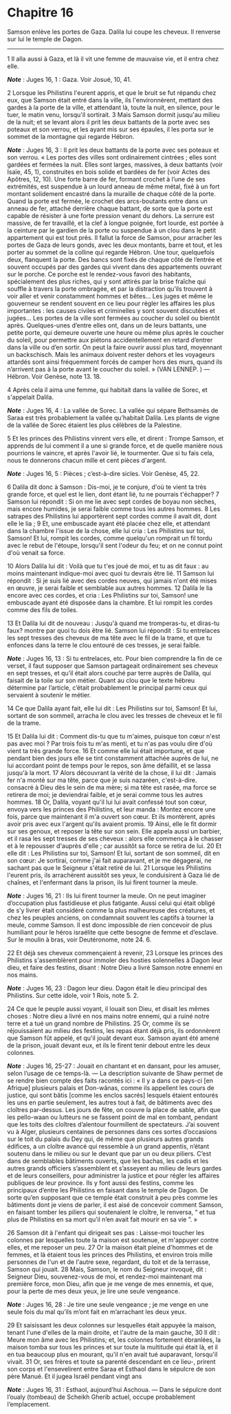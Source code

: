 # Chapitre 16

Samson enlève les portes de Gaza.
Dalila lui coupe les cheveux.
Il renverse sur lui le temple de Dagon.

***

1 Il alla aussi à Gaza, et là il vit une femme de mauvaise vie, et il entra chez elle.

***Note*** :  Juges 16, 1 : Gaza. Voir Josué, 10, 41.

2 Lorsque les Philistins l'eurent appris, et que le bruit se fut répandu chez eux, que Samson était entré dans la ville, ils l'environnèrent, mettant des gardes à la porte de la ville, et attendant là, toute la nuit, en silence, pour le tuer, le matin venu, lorsqu'il sortirait. 3 Mais Samson dormit jusqu'au milieu de la nuit; et se levant alors il prit les deux battants de la porte avec ses poteaux et son verrou, et les ayant mis sur ses épaules, il les porta sur le sommet de la montagne qui regarde Hébron.

***Note*** :  Juges 16, 3 : Il prit les deux battants de la porte avec ses poteaux et son verrou. « Les portes des villes sont ordinairement cintrées ; elles sont gardées et fermées la nuit. Elles sont larges, massives, à deux battants (voir Isaïe, 45, 1), construites en bois solide et bardées de fer (voir Actes des Apôtres, 12, 10). Une forte barre de fer, formant crochet à l’une de ses extrémités, est suspendue à un lourd anneau de même métal, fixé à un fort montant solidement encastré dans la muraille de chaque côté de la porte. Quand la porte est fermée, le crochet des arcs-boutants entre dans un anneau de fer, attaché derrière chaque battant, de sorte que la porte est capable de résister à une forte pression venant du dehors. La serrure est massive, de fer travaillé, et la clef à longue poignée, fort lourde, est portée à la ceinture par le gardien de la porte ou suspendue à un clou dans le petit appartement qui est tout près. Il fallut la force de Samson, pour arracher les portes de Gaza de leurs gonds, avec les
deux montants, barre et tout, et les porter au sommet de la colline qui regarde Hébron. Une tour, quelquefois deux, flanquent la porte. Des bancs sont fixés de chaque côté de l’entrée et souvent occupés par des gardes qui vivent dans des appartements ouvrant sur le porche. Ce porche est le rendez-vous favori des habitants, spécialement des plus riches, qui y sont attirés par la brise fraîche qui souffle à travers la porte ombragée, et par la distraction qu’ils trouvent à voir aller et venir constamment hommes et bêtes… Les juges et même le gouverneur se rendent souvent en ce lieu pour régler les affaires les plus importantes : les causes civiles et criminelles y sont souvent discutées et jugées… Les portes de la ville sont fermées au coucher du soleil ou bientôt après. Quelques-unes d’entre elles ont, dans un de leurs battants, une petite porte, qui demeure ouverte une heure ou même plus après le coucher du soleil, pour permettre aux piétons accidentellement en retard d’entrer dans la ville ou d’en sortir. On
peut la faire ouvrir aussi plus tard, moyennant un backschisch. Mais les animaux doivent rester dehors et les voyageurs attardés sont ainsi fréquemment forcés de camper hors des murs, quand ils n’arrivent pas à la porte avant le coucher du soleil. » (VAN LENNEP. ) ― Hébron. Voir Genèse, note 13. 18.


4 Après cela il aima une femme, qui habitait dans la vallée de Sorec, et s'appelait Dalila.

***Note*** :  Juges 16, 4 : La vallée de Sorec. La vallée qui sépare Bethsamès de Saraa est très probablement la vallée qu’habitait Dalila. Les plants de vigne de la vallée de Sorec étaient les plus célèbres de la Palestine.

5 Et les princes des Philistins vinrent vers elle, et dirent : Trompe Samson, et apprends de lui comment il a une si grande force, et de quelle manière nous pourrions le vaincre, et après l'avoir lié, le tourmenter. Que si tu fais cela, nous te donnerons chacun mille et cent pièces d'argent.

***Note*** :  Juges 16, 5 : Pièces ; c’est-à-dire sicles. Voir Genèse, 45, 22.


6 Dalila dit donc à Samson : Dis-moi, je te conjure, d'où te vient ta très grande force, et quel est le lien, dont étant lié, tu ne pourrais t'échapper? 7 Samson lui répondit : Si on me lie avec sept cordes de boyau non sèches, mais encore humides, je serai faible comme tous les autres hommes. 8 Les satrapes des Philistins lui apportèrent sept cordes comme il avait dit, dont elle le lia ; 9 Et, une embuscade ayant été placée chez elle, et attendant dans la chambre l'issue de la chose, elle lui cria : Les Philistins sur toi, Samson! Et lui, rompit les cordes, comme quelqu'un romprait un fil tordu avec le rebut de l'étoupe, lorsqu'il sent l'odeur du feu; et on ne connut point d'où venait sa force.


10 Alors Dalila lui dit : Voilà que tu t'es joué de moi, et tu as dit faux : au moins maintenant indique-moi avec quoi tu devrais être lié. 11 Samson lui répondit : Si je suis lié avec des cordes neuves, qui jamais n'ont été mises en œuvre, je serai faible et semblable aux autres hommes. 12 Dalila le lia encore avec ces cordes, et cria : Les Philistins sur toi, Samson! une embuscade ayant été disposée dans la chambre. Et lui rompit les cordes comme des fils de toiles.


13 Et Dalila lui dit de nouveau : Jusqu'à quand me tromperas-tu, et diras-tu faux? montre par quoi tu dois être lié. Samson lui répondit : Si tu entrelaces les sept tresses des cheveux de ma tête avec le fil de la trame, et que tu enfonces dans la terre le clou entouré de ces tresses, je serai faible.

***Note*** :  Juges 16, 13 : Si tu entrelaces, etc. Pour bien comprendre la fin de ce verset, il faut supposer que Samson partageait ordinairement ses cheveux en sept tresses, et qu’il était alors couché par terre auprès de Dalila, qui faisait de la toile sur son métier. Quant au clou que le texte hébreu détermine par l’article, c’était probablement le principal parmi ceux qui servaient à soutenir le métier.

14 Ce que Dalila ayant fait, elle lui dit : Les Philistins sur toi, Samson! Et lui, sortant de son sommeil, arracha le clou avec les tresses de cheveux et le fil de la trame.


15 Et Dalila lui dit : Comment dis-tu que tu m'aimes, puisque ton cœur n'est pas avec moi ? Par trois fois tu m'as menti, et tu n'as pas voulu dire d'où vient ta très grande force. 16 Et comme elle lui était importune, et que pendant bien des jours elle se tint constamment attachée auprès de lui, ne lui accordant point de temps pour le repos, son âme défaillit, et se lassa jusqu'à la mort. 17 Alors découvrant la vérité de la chose, il lui dit : Jamais fer n'a monté sur ma tête, parce que je suis nazaréen, c'est-à-dire. consacré à Dieu dès le sein de ma mère; si ma tête est rasée, ma force se retirera de moi; je deviendrai faible, et je serai comme tous les autres hommes. 18 Or, Dalila, voyant qu'il lui lui avait confessé tout son cœur, envoya vers les princes des Philistins, et leur manda : Montez encore une fois, parce que maintenant il m'a ouvert son cœur. Et ils montèrent, après avoir pris avec eux l'argent qu'ils avaient promis. 19 Ainsi, elle le fit dormir sur ses genoux, et reposer la tête sur son sein.
Elle appela aussi un barbier, et il rasa les sept tresses de ses cheveux : alors elle commença à le chasser et à le repousser d'auprès d'elle ; car aussitôt sa force se retira de lui. 20 Et elle dit : Les Philistins sur toi, Samson! Et lui, sortant de son sommeil, dit en son cœur: Je sortirai, comme j'ai fait auparavant, et je me dégagerai, ne sachant pas que le Seigneur s'était retiré de lui. 21 Lorsque les Philistins l'eurent pris, ils arrachèrent aussitôt ses yeux, le conduisirent à Gaza lié de chaînes, et l'enfermant dans la prison, ils lui firent tourner la meule.

***Note*** :  Juges 16, 21 : Ils lui firent tourner la meule. On ne peut imaginer d’occupation plus fastidieuse et plus fatigante. Aussi celui qui était obligé de s’y livrer était considéré comme la plus malheureuse des créatures, et chez les peuples anciens, on condamnait souvent les captifs à tourner la meule, comme Samson. Il est donc impossible de rien concevoir de plus humiliant pour le héros israélite que cette besogne de femme et d’esclave. Sur le moulin à bras, voir Deutéronome, note 24. 6.


22 Et déjà ses cheveux commençaient à revenir, 23 Lorsque les princes des Philistins s'assemblèrent pour immoler des hosties solennelles à Dagon leur dieu, et faire des festins, disant : Notre Dieu a livré Samson notre ennemi en nos mains.

***Note*** :  Juges 16, 23 : Dagon leur dieu. Dagon était le dieu principal des Philistins. Sur cette idole, voir 1 Rois, note 5. 2.

24 Ce que le peuple aussi voyant, il louait son Dieu, et disait les mêmes choses : Notre dieu a livré en nos mains notre ennemi, qui a ruiné notre terre et a tué un grand nombre de Philistins. 25 Or, comme ils se réjouissaient au milieu des festins, les repas étant déjà pris, ils ordonnèrent que Samson fût appelé, et qu'il jouât devant eux. Samson ayant été amené de la prison, jouait devant eux, et ils le firent tenir debout entre les deux colonnes.

***Note*** :  Juges 16, 25-27 : Jouait en chantant et en dansant, pour les amuser, selon l’usage de ce temps-là. ― La description suivante de Shaw permet de se rendre bien compte des faits racontés ici : « Il y a dans ce pays-ci [en Afrique] plusieurs palais et Don-wânas, comme ils appellent les cours de justice, qui sont bâtis [comme les enclos sacrés] lesquels étaient entourés les uns en partie seulement, les autres tout à fait, de bâtiments avec des cloîtres par-dessus. Les jours de fête, on couvre la place de sable, afin que les pello-waan ou lutteurs ne se fassent point de mal en tombant, pendant que les toits des cloîtres d’alentour fourmillent de spectateurs. J’ai souvent vu à Alger, plusieurs centaines de personnes dans ces sortes d’occasions sur le toit du palais du Dey qui, de même que plusieurs autres grands édifices, a un cloître avancé qui ressemble à un grand appentis, n’étant soutenu dans le milieu ou sur le devant que par un ou deux piliers. C’est dans de semblables bâtiments ouverts, que les bachas,
les cadis et les autres grands officiers s’assemblent et s’asseyent au milieu de leurs gardes et de leurs conseillers, pour administrer la justice et pour régler les affaires publiques de leur province. Ils y font aussi des festins, comme les principaux d’entre les Philistins en faisant dans le temple de Dagon. De sorte qu’en supposant que ce temple était construit à peu près comme les bâtiments dont je viens de parler, il est aisé de concevoir comment Samson, en faisant tomber les piliers qui soutenaient le cloître, le renversa, “ et tua plus de Philistins en sa mort qu’il n’en avait fait mourir en sa vie ”. »

26 Samson dit à l'enfant qui dirigeait ses pas : Laisse-moi toucher les colonnes par lesquelles toute la maison est soutenue, et m'appuyer contre elles, et me reposer un peu. 27 Or la maison était pleine d'hommes et de femmes, et là étaient tous les princes des Philistins, et environ trois mille personnes de l'un et de l'autre sexe, regardant, du toit et de la terrasse, Samson qui jouait. 28 Mais, Samson, le nom du Seigneur invoqué, dit : Seigneur Dieu, souvenez-vous de moi, et rendez-moi maintenant ma première force, mon Dieu, afin que je me venge de mes ennemis, et que, pour la perte de mes deux yeux, je lire une seule vengeance.

***Note*** :  Juges 16, 28 : Je tire une seule vengeance ; je me venge en une seule fois du mal qu’ils m’ont fait en m’arrachant les deux yeux.

29 Et saisissant les deux colonnes sur lesquelles était appuyée la maison, tenant l'une d'elles de la main droite, et l'autre de la main gauche, 30 Il dit : Meure mon âme avec les Philistins; et, les colonnes fortement ébranlées, la maison tomba sur tous les princes et sur toute la multitude qui était là, et il en tua beaucoup plus en mourant, qu'il n'en avait tué auparavant, lorsqu'il vivait. 31 Or, ses frères et toute sa parenté descendant en ce lieu-, prirent son corps et l'ensevelirent entre Saraa et Esthaol dans le sépulcre de son père Manué. Et il jugea Israël pendant vingt ans

***Note*** :  Juges 16, 31 : Esthaol, aujourd’hui Aschoua. ― Dans le sépulcre dont l’oualy (tombeau) de Scheikh Gherib actuel, occupe probablement l’emplacement.


